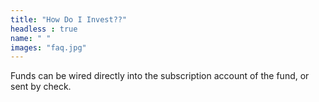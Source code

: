 ```yaml
---
title: "How Do I Invest??"
headless : true
name: " "
images: "faq.jpg"
---
```

Funds can be wired directly into the subscription account of the fund, or sent by check.
